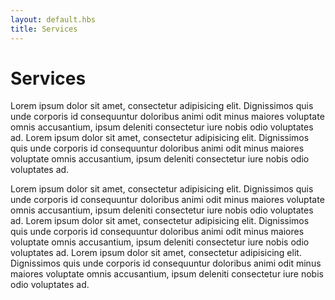 ```yaml
--- 
layout: default.hbs
title: Services
--- 
```


# Services

Lorem ipsum dolor sit amet, consectetur adipisicing elit. Dignissimos quis unde corporis id consequuntur doloribus animi odit minus maiores voluptate omnis accusantium, ipsum deleniti consectetur iure nobis odio voluptates ad. Lorem ipsum dolor sit amet, consectetur adipisicing elit. Dignissimos quis unde corporis id consequuntur doloribus animi odit minus maiores voluptate omnis accusantium, ipsum deleniti consectetur iure nobis odio voluptates ad.

Lorem ipsum dolor sit amet, consectetur adipisicing elit. Dignissimos quis unde corporis id consequuntur doloribus animi odit minus maiores voluptate omnis accusantium, ipsum deleniti consectetur iure nobis odio voluptates ad. Lorem ipsum dolor sit amet, consectetur adipisicing elit. Dignissimos quis unde corporis id consequuntur doloribus animi odit minus maiores voluptate omnis accusantium, ipsum deleniti consectetur iure nobis odio voluptates ad. Lorem ipsum dolor sit amet, consectetur adipisicing elit. Dignissimos quis unde corporis id consequuntur doloribus animi odit minus maiores voluptate omnis accusantium, ipsum deleniti consectetur iure nobis odio voluptates ad.
